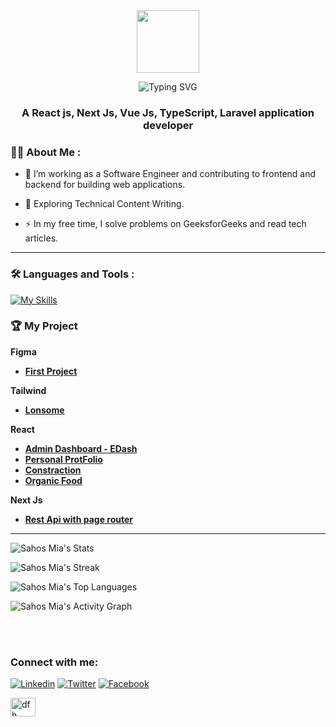 

<div id="header" align="center">
  <img src="https://media.giphy.com/media/M9gbBd9nbDrOTu1Mqx/giphy.gif" width="100"/>
</div>
<!-- <h1 align="center">Hi 👋, I'm Sahos Mia</h1> -->
<p align="center">
  <img src="https://readme-typing-svg.demolab.com?font=Fira+Code&size=28&duration=3000&pause=1200&color=FF6F61&center=true&vCenter=true&width=700&height=100&lines=Hi+there%2C+I'm+Sahos+Mia!;Welcome+to+my+GitHub+Universe!;Explore+my+projects+and+repos+below+%F0%9F%91%87" alt="Typing SVG" />
</p>
<h3 align="center">A React js, Next Js, Vue Js, TypeScript, Laravel application developer</h3>

### :woman_technologist: About Me :
- :telescope: I’m working as a Software Engineer and contributing to frontend and backend for building web applications.

- :seedling: Exploring Technical Content Writing.

- :zap: In my free time, I solve problems on GeeksforGeeks and read tech articles.


---

### :hammer_and_wrench: Languages and Tools :
[![My Skills](https://skillicons.dev/icons?i=js,laravel,php,react,vue,nodejs,jquery,markdown,tailwind,bootstrap,mysql,netlify,postman,html,css,typescript,mongo,figma,notion,mui,github,git,next,vercel,redux,inertia)](https://skillicons.dev)
<br>

### 	:trophy: My Project

**Figma**
- **<a href="https://www.figma.com/file/vKhEk8m4K2hr2IcAVQuZ6g/New?node-id=0%3A1&t=jXjYrwaUttsHJj2p-1">First Project</a>**
  
**Tailwind**
- **<a href="https://lonsome.slovanky.com/">Lonsome</a>**
  
**React**
- **[Admin Dashboard - EDash](https://e-dash-sahosmia.netlify.app/)**
- **[Personal ProtFolio](https://sahos-mia.netlify.app/)**
- **[Constraction](https://sahos-mia-construction.netlify.app/)**
- **[Organic Food](https://sahos-mia-organic-food.netlify.app/)**

**Next Js**
- **[Rest Api with page router](https://github.com/sahosridoy/nextjs-page-api.git)**


--- 


![Sahos Mia's Stats](https://github-readme-stats.vercel.app/api?username=sahosmia&theme=darcula&show_icons=true&hide_border=true&count_private=true)

![Sahos Mia's Streak](https://github-readme-streak-stats.herokuapp.com/?user=sahosmia&theme=darcula&hide_border=true)

![Sahos Mia's Top Languages](https://github-readme-stats.vercel.app/api/top-langs/?username=sahosmia&theme=darcula&show_icons=true&hide_border=true&layout=compact)
  
![Sahos Mia's Activity Graph](https://github-readme-activity-graph.vercel.app/graph/?username=sahosmia&theme=tokyo-night&hide_border=true&text_color=ffffff"&color=708090&point=24292e&area=true&hide_border=true)
  

<br />
<br />





### Connect with me:
[![Linkedin](https://img.shields.io/badge/LinkedIn-0077B5?style=flat-square&logo=linkedin&logoColor=white)](https://www.linkedin.com/in/sahosridoy1/) 
[![Twitter](https://img.shields.io/badge/Twitter-1DA1F2?style=flat-square&logo=twitter&logoColor=white)](https://twitter.com/sahosridoy1)
[![Facebook](https://img.shields.io/badge/Facebook-1877F2?style=flat-square&logo=facebook&logoColor=white)](https://facebook.com/sahosridoy1)

<a href="https://www.hackerrank.com/sahosridoy" target="blank"><img align="center" src="https://raw.githubusercontent.com/rahuldkjain/github-profile-readme-generator/master/src/images/icons/Social/hackerrank.svg" alt="dfh" height="30" width="40" /></a>





